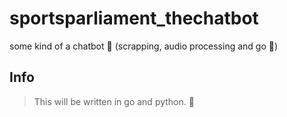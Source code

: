 # sportsparliament_thechatbot
some kind of a chatbot 🤖 (scrapping, audio processing and go 💨)

## Info
> This will be written in go and python. 🚀
